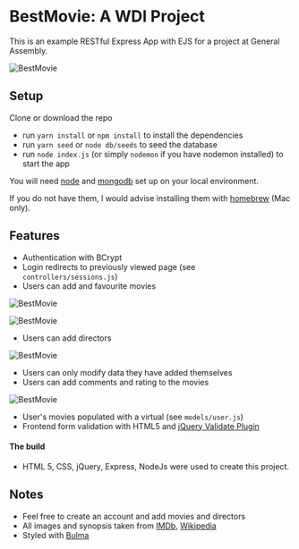 # BestMovie: A WDI Project

This is an example RESTful Express App with EJS for a project at General Assembly.

![BestMovie](https://user-images.githubusercontent.com/20437891/30335930-7f07ee42-97db-11e7-8466-51855bbca997.png)

## Setup

Clone or download the repo

- run `yarn install` or `npm install` to install the dependencies
- run `yarn seed` or `node db/seeds` to seed the database
- run `node index.js` (or simply `nodemon` if you have nodemon installed) to start the app

You will need [node](https://nodejs.org/) and [mongodb](https://www.mongodb.com/) set up on your local environment.

If you do not have them, I would advise installing them with [homebrew](https://brew.sh/) (Mac only).

## Features

- Authentication with BCrypt
- Login redirects to previously viewed page (see `controllers/sessions.js`)
- Users can add and favourite movies

![BestMovie](https://user-images.githubusercontent.com/20437891/30336323-bf94103e-97dc-11e7-8989-b98c4142b4b3.png)

![BestMovie](https://user-images.githubusercontent.com/20437891/30336425-132ce3ba-97dd-11e7-8128-b61044a67d44.png)

- Users can add directors

![BestMovie](https://user-images.githubusercontent.com/20437891/30336371-e52ee2a6-97dc-11e7-8470-5a93f61a5da7.png)

- Users can only modify data they have added themselves
- Users can add comments and rating to the movies

![BestMovie](https://user-images.githubusercontent.com/20437891/30336479-2fc40e2c-97dd-11e7-8970-d3c9acc4cc4c.png)

- User's movies populated with a virtual (see `models/user.js`)
- Frontend form validation with HTML5 and [jQuery Validate Plugin](https://jqueryvalidation.org/)

#### The build

* HTML 5, CSS, jQuery, Express, NodeJs were used to create this project. 
 
## Notes

- Feel free to create an account and add movies and directors
- All images and synopsis taken from [IMDb](http://www.imdb.com/?ref_=nv_home), [Wikipedia](https://en.wikipedia.org/wiki/Main_Page)
- Styled with [Bulma](http://bulma.io/)
